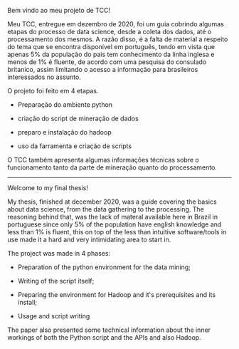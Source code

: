 Bem vindo ao meu projeto de TCC!

Meu TCC, entregue em dezembro de 2020, foi um guia cobrindo algumas etapas do processo de data science, desde a coleta dos dados, até o processamento dos mesmos. A razão disso, é a falta de material a respeito do tema que se encontra disponível em português, tendo em vista que apenas 5% da população do pais tem conhecimento da linha inglesa e menos de 1% é fluente, de acordo com uma pesquisa do consulado britanico, assim limitando o acesso a informação para brasileiros interessados no assunto.

O projeto foi feito em 4 etapas.

- Preparação do ambiente python

- criação do script de mineração de dados

- preparo e instalação do hadoop

- uso da farramenta e criação de scripts

O TCC também apresenta algumas informações técnicas sobre o funcionamento tanto da parte de mineração quanto do processamento.

---------------------------------------------------------------------------------------------------------------------------------------------------------

Welcome to my final thesis!

My thesis, finished at december 2020, was a guide covering the basics about data science, from the data gathering to the processing. The reasoning behind that, was the lack of materal available here in Brazil in portuguese since only 5% of the population have english knowledge and less than 1% is fluent, this on top of the less than intuitive software/tools in use made it a hard and very intimidating area to start in.

The project was made in 4 phases:

- Preparation of the python environment for the data mining;

- Writing of the script itself;

- Preparing the environment for Hadoop and it's prerequisites and its install;

- Usage and script writing

The paper also presented some technical information about the inner workings of both the Python script and the APIs and also Hadoop.
